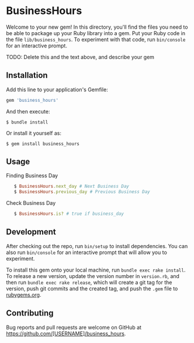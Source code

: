 # BusinessHours

Welcome to your new gem! In this directory, you'll find the files you need to be able to package up your Ruby library into a gem. Put your Ruby code in the file `lib/business_hours`. To experiment with that code, run `bin/console` for an interactive prompt.

TODO: Delete this and the text above, and describe your gem

## Installation

Add this line to your application's Gemfile:

```ruby
gem 'business_hours'
```

And then execute:

    $ bundle install

Or install it yourself as:

    $ gem install business_hours

## Usage

Finding Business Day

```ruby
   $ BusinessHours.next_day # Next Business Day
   $ BusinessHours.previous_day # Previous Business Day
```

Check Business Day

```ruby
   $ BusinessHours.is? # true if business_day
```

## Development

After checking out the repo, run `bin/setup` to install dependencies. You can also run `bin/console` for an interactive prompt that will allow you to experiment.

To install this gem onto your local machine, run `bundle exec rake install`. To release a new version, update the version number in `version.rb`, and then run `bundle exec rake release`, which will create a git tag for the version, push git commits and the created tag, and push the `.gem` file to [rubygems.org](https://rubygems.org).

## Contributing

Bug reports and pull requests are welcome on GitHub at https://github.com/[USERNAME]/business_hours.
